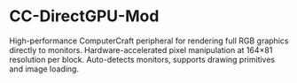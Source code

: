 # CC-DirectGPU-Mod
High-performance ComputerCraft peripheral for rendering full RGB graphics directly to monitors. Hardware-accelerated pixel manipulation at 164×81 resolution per block. Auto-detects monitors, supports drawing primitives and image loading.
